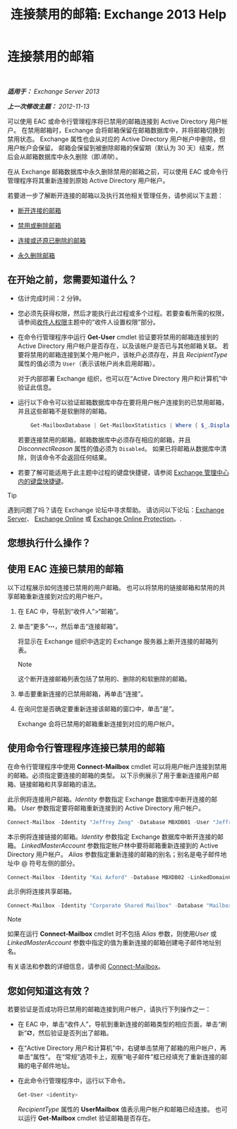 ﻿---
title: '连接禁用的邮箱: Exchange 2013 Help'
TOCTitle: 连接禁用的邮箱
ms:assetid: a8abd399-75fd-4ee2-b2e4-634b55e4f79f
ms:mtpsurl: https://technet.microsoft.com/zh-cn/library/JJ863439(v=EXCHG.150)
ms:contentKeyID: 50556631
ms.date: 01/11/2018
mtps_version: v=EXCHG.150
ms.translationtype: HT
---

# 连接禁用的邮箱

 

_**适用于：** Exchange Server 2013_

_**上一次修改主题：** 2012-11-13_

可以使用 EAC 或命令行管理程序将已禁用的邮箱连接到 Active Directory 用户帐户。 在禁用邮箱时，Exchange 会将邮箱保留在邮箱数据库中，并将邮箱切换到禁用状态。 Exchange 属性也会从对应的 Active Directory 用户帐户中删除，但用户帐户会保留。 邮箱会保留到被删除邮箱的保留期（默认为 30 天）结束，然后会从邮箱数据库中永久删除（即*清除*）。

在从 Exchange 邮箱数据库中永久删除禁用的邮箱之前，可以使用 EAC 或命令行管理程序将其重新连接到原始 Active Directory 用户帐户。

若要进一步了解断开连接的邮箱以及执行其他相关管理任务，请参阅以下主题：

  - [断开连接的邮箱](disconnected-mailboxes-exchange-2013-help.md)

  - [禁用或删除邮箱](disable-or-delete-a-mailbox-exchange-2013-help.md)

  - [连接或还原已删除的邮箱](connect-or-restore-a-deleted-mailbox-exchange-2013-help.md)

  - [永久删除邮箱](permanently-delete-a-mailbox-exchange-2013-help.md)

## 在开始之前，您需要知道什么？

  - 估计完成时间：2 分钟。

  - 您必须先获得权限，然后才能执行此过程或多个过程。若要查看所需的权限，请参阅[收件人权限](recipients-permissions-exchange-2013-help.md)主题中的“收件人设置权限”部分。

  - 在命令行管理程序中运行 **Get-User** cmdlet 验证要将禁用的邮箱连接到的 Active Directory 用户帐户是否存在，以及该帐户是否已与其他邮箱关联。 若要将禁用的邮箱连接到某个用户帐户，该帐户必须存在，并且 *RecipientType* 属性的值必须为 `User`（表示该帐户尚未启用邮箱）。
    
    对于内部部署 Exchange 组织，也可以在“Active Directory 用户和计算机”中验证此信息。

  - 运行以下命令可以验证邮箱数据库中存在要将用户帐户连接到的已禁用邮箱，并且这些邮箱不是软删除的邮箱。
    
    ```powershell
        Get-MailboxDatabase | Get-MailboxStatistics | Where { $_.DisplayName -eq "<display name>" } | fl DisplayName,Database,DisconnectReason
    ```

    若要连接禁用的邮箱，邮箱数据库中必须存在相应的邮箱，并且 *DisconnectReason* 属性的值必须为 `Disabled`。 如果已将邮箱从数据库中清除，则该命令不会返回任何结果。

  - 若要了解可能适用于此主题中过程的键盘快捷键，请参阅 [Exchange 管理中心内的键盘快捷键](keyboard-shortcuts-in-the-exchange-admin-center-exchange-online-protection-help.md)。

> [!TIP]  
> 遇到问题了吗？请在 Exchange 论坛中寻求帮助。 请访问以下论坛：<a href="https://go.microsoft.com/fwlink/p/?linkid=60612">Exchange Server</a>、 <a href="https://go.microsoft.com/fwlink/p/?linkid=267542">Exchange Online</a> 或 <a href="https://go.microsoft.com/fwlink/p/?linkid=285351">Exchange Online Protection</a>。.


## 您想执行什么操作？

## 使用 EAC 连接已禁用的邮箱

以下过程展示如何连接已禁用的用户邮箱。 也可以将禁用的链接邮箱和禁用的共享邮箱重新连接到对应的用户帐户。

1.  在 EAC 中，导航到“收件人”\>“邮箱”。

2.  单击“更多”![更多选项图标](images/JJ150550.5381819e-3b21-4873-8714-e9b956290b28(EXCHG.150).gif "更多选项图标")，然后单击“连接邮箱”。
    
    将显示在 Exchange 组织中选定的 Exchange 服务器上断开连接的邮箱列表。
    
    > [!NOTE]  
    > 这个断开连接邮箱列表包括了禁用的、删除的和软删除的邮箱。


3.  单击要重新连接的已禁用邮箱，再单击“连接”。

4.  在询问您是否确定要重新连接该邮箱的窗口中，单击“是”。
    
    Exchange 会将已禁用的邮箱重新连接到对应的用户帐户。

## 使用命令行管理程序连接已禁用的邮箱

在命令行管理程序中使用 **Connect-Mailbox** cmdlet 可以将用户帐户连接到禁用的邮箱。必须指定要连接的邮箱的类型。 以下示例展示了用于重新连接用户邮箱、链接邮箱和共享邮箱的语法。

此示例将连接用户邮箱。*Identity* 参数指定 Exchange 数据库中断开连接的邮箱。 *User* 参数指定要将邮箱重新连接到的 Active Directory 用户帐户。

```powershell
Connect-Mailbox -Identity "Jeffrey Zeng" -Database MBXDB01 -User "Jeffrey Zeng"
```

本示例将连接链接的邮箱。*Identity* 参数指定 Exchange 数据库中断开连接的邮箱。 *LinkedMasterAccount* 参数指定帐户林中要将邮箱重新连接到的 Active Directory 用户帐户。 *Alias* 参数指定重新连接的邮箱的别名；别名是电子邮件地址中 @ 符号左侧的部分。

```powershell
Connect-Mailbox -Identity "Kai Axford" -Database MBXDB02 -LinkedDomainController FabrikamDC01 -LinkedMasterAccount kai.axford@fabrikam.com -Alias kaia
```

此示例将连接共享邮箱。

```powershell
Connect-Mailbox -Identity "Corporate Shared Mailbox" -Database "Mailbox Database 03" -User "Corporate Shared Mailbox" -Alias corpshared -Shared
```

> [!NOTE]  
> 如果在运行 <strong>Connect-Mailbox</strong> cmdlet 时不包括 <em>Alias</em> 参数，则使用<em>User</em> 或 <em>LinkedMasterAccount</em> 参数中指定的值为重新连接的邮箱创建电子邮件地址别名。


有关语法和参数的详细信息，请参阅 [Connect-Mailbox](https://technet.microsoft.com/zh-cn/library/aa997878\(v=exchg.150\))。

## 您如何知道这有效？

若要验证是否成功将已禁用的邮箱连接到用户帐户，请执行下列操作之一：

  - 在 EAC 中，单击“收件人”，导航到重新连接的邮箱类型的相应页面，单击“刷新”![刷新图标](images/Dd353189.85f271ca-32a4-426c-842a-d2172567099d(EXCHG.150).gif "刷新图标")，然后验证是否列出了邮箱。

  - 在“Active Directory 用户和计算机”中，右键单击禁用了邮箱的用户帐户，再单击“属性”。 在“常规”选项卡上，观察“电子邮件”框已经填充了重新连接的邮箱的电子邮件地址。

  - 在此命令行管理程序中，运行以下命令。
    
    ```powershell
    Get-User <identity>
    ```
    
    *RecipientType* 属性的 **UserMailbox** 值表示用户帐户和邮箱已经连接。 也可以运行 **Get-Mailbox** cmdlet 验证邮箱是否存在。

